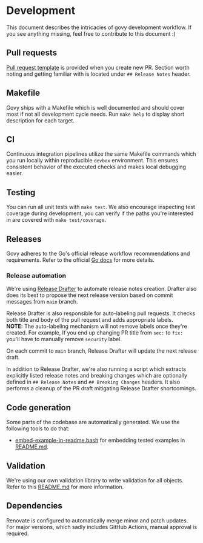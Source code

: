 # Development

This document describes the intricacies of govy development workflow.
If you see anything missing, feel free to contribute to this document :)

## Pull requests

[Pull request template](../.github/pull_request_template.md)
is provided when you create new PR.
Section worth noting and getting familiar with is located under
`## Release Notes` header.

## Makefile

Govy ships with a Makefile which is well documented and should cover most if
not all development cycle needs.
Run `make help` to display short description for each target.

## CI

Continuous integration pipelines utilize the same Makefile commands which
you run locally within reproducible `devbox` environment.
This ensures consistent behavior of the executed checks
and makes local debugging easier.

## Testing

You can run all unit tests with `make test`.
We also encourage inspecting test coverage during development, you can verify
if the paths you're interested in are covered with `make test/coverage`.

## Releases

Govy adheres to the Go's official release workflow recommendations and
requirements. Refer to the official
[Go docs](https://go.dev/doc/modules/release-workflow) for more details.

### Release automation

We're using [Release Drafter](https://github.com/release-drafter/release-drafter)
to automate release notes creation. Drafter also does its best to propose
the next release version based on commit messages from `main` branch.

Release Drafter is also responsible for auto-labeling pull requests.
It checks both title and body of the pull request and adds appropriate labels. \
**NOTE:** The auto-labeling mechanism will not remove labels once they're
created. For example, If you end up changing PR title from `sec:` to `fix:`
you'll have to manually remove `security` label.

On each commit to `main` branch, Release Drafter will update the next release
draft.

In addition to Release Drafter, we're also running a script which extracts
explicitly listed release notes and breaking changes which are optionally
defined in `## Release Notes` and `## Breaking Changes` headers.
It also performs a cleanup of the PR draft mitigating Release Drafter
shortcomings.

## Code generation

Some parts of the codebase are automatically generated.
We use the following tools to do that:

- [embed-example-in-readme.bash](../scripts/embed-example-in-readme.bash)
  for embedding tested examples in [README.md](../README.md).

## Validation

We're using our own validation library to write validation for all objects.
Refer to this [README.md](../internal/validation/README.md) for more information.

## Dependencies

Renovate is configured to automatically merge minor and patch updates.
For major versions, which sadly includes GitHub Actions, manual approval
is required.

